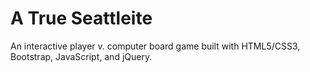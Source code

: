 # A True Seattleite

An interactive player v. computer board game built with HTML5/CSS3, Bootstrap, JavaScript, and jQuery.

